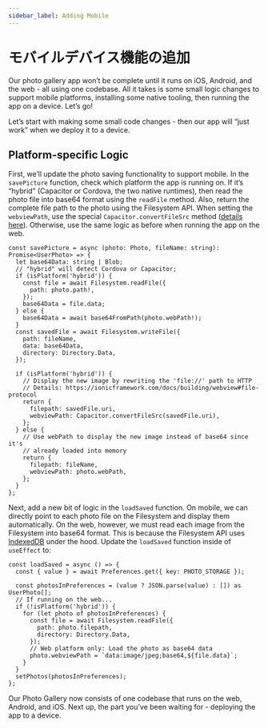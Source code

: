 ```yaml
---
sidebar_label: Adding Mobile
---
```


# モバイルデバイス機能の追加

Our photo gallery app won’t be complete until it runs on iOS, Android, and the web - all using one codebase. All it takes is some small logic changes to support mobile platforms, installing some native tooling, then running the app on a device. Let’s go!

Let’s start with making some small code changes - then our app will “just work” when we deploy it to a device.

## Platform-specific Logic

First, we’ll update the photo saving functionality to support mobile. In the `savePicture` function, check which platform the app is running on. If it’s “hybrid” (Capacitor or Cordova, the two native runtimes), then read the photo file into base64 format using the `readFile` method. Also, return the complete file path to the photo using the Filesystem API. When setting the `webviewPath`, use the special `Capacitor.convertFileSrc` method ([details here](https://ionicframework.com/docs/core-concepts/webview#file-protocol)). Otherwise, use the same logic as before when running the app on the web.

```tsx
const savePicture = async (photo: Photo, fileName: string): Promise<UserPhoto> => {
  let base64Data: string | Blob;
  // "hybrid" will detect Cordova or Capacitor;
  if (isPlatform('hybrid')) {
    const file = await Filesystem.readFile({
      path: photo.path!,
    });
    base64Data = file.data;
  } else {
    base64Data = await base64FromPath(photo.webPath!);
  }
  const savedFile = await Filesystem.writeFile({
    path: fileName,
    data: base64Data,
    directory: Directory.Data,
  });

  if (isPlatform('hybrid')) {
    // Display the new image by rewriting the 'file://' path to HTTP
    // Details: https://ionicframework.com/docs/building/webview#file-protocol
    return {
      filepath: savedFile.uri,
      webviewPath: Capacitor.convertFileSrc(savedFile.uri),
    };
  } else {
    // Use webPath to display the new image instead of base64 since it's
    // already loaded into memory
    return {
      filepath: fileName,
      webviewPath: photo.webPath,
    };
  }
};
```

Next, add a new bit of logic in the `loadSaved` function. On mobile, we can directly point to each photo file on the Filesystem and display them automatically. On the web, however, we must read each image from the Filesystem into base64 format. This is because the Filesystem API uses [IndexedDB](https://developer.mozilla.org/en-US/docs/Web/API/IndexedDB_API) under the hood. Update the `loadSaved` function inside of `useEffect` to:

```tsx
const loadSaved = async () => {
  const { value } = await Preferences.get({ key: PHOTO_STORAGE });

  const photosInPreferences = (value ? JSON.parse(value) : []) as UserPhoto[];
  // If running on the web...
  if (!isPlatform('hybrid')) {
    for (let photo of photosInPreferences) {
      const file = await Filesystem.readFile({
        path: photo.filepath,
        directory: Directory.Data,
      });
      // Web platform only: Load the photo as base64 data
      photo.webviewPath = `data:image/jpeg;base64,${file.data}`;
    }
  }
  setPhotos(photosInPreferences);
};
```

Our Photo Gallery now consists of one codebase that runs on the web, Android, and iOS. Next up, the part you’ve been waiting for - deploying the app to a device.
